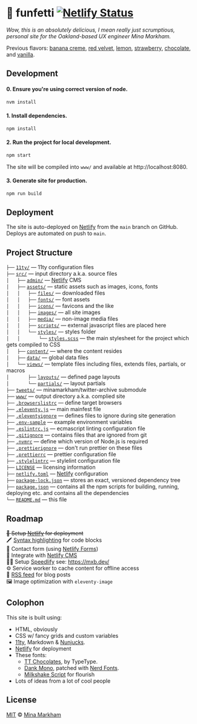 # 🧁 funfetti [![Netlify Status](https://api.netlify.com/api/v1/badges/8af1abb7-f4a1-46de-b6c7-cda9727b7dd7/deploy-status)](https://app.netlify.com/sites/cupcake-funfetti/deploys)

_Wow, this is an absolutely delicious, I mean really just scrumptious, personal site for the Oakland-based UX engineer Mina Markham._

<p>
  Previous flavors:
  <a href="https://github.com/minamarkham/cupcake/tree/6.0%E2%80%94banana-creme">banana creme</a>,
  <a href="https://github.com/minamarkham/cupcake/tree/5.0%E2%80%94red-velvet" target="_blank">red velvet</a>,
  <a href="https://github.com/minamarkham/cupcake/tree/4.0%E2%80%94lemon" target="_blank">lemon</a>,
  <a href="https://github.com/minamarkham/cupcake/tree/3.0%E2%80%94strawberry" target="_blank">strawberry</a>,
  <a href="https://github.com/minamarkham/cupcake/tree/2.0%E2%80%94chocolate" target="_blank">chocolate</a>,
  and <a href="https://github.com/minamarkham/cupcake/tree/1.0%E2%80%94vanilla" target="_blank">vanilla</a>.
</p>

## Development

#### 0. **Ensure** you're using correct version of node.

```bash
nvm install
```

#### 1. **Install** dependencies.

```bash
npm install
```

#### 2. **Run** the project for local development.

```bash
npm start
```
The site will be compiled into `www/` and available at http://localhost:8080.

#### 3. **Generate** site for production.

```bash
npm run build
```

## Deployment

The site is auto-deployed on [Netlify][netlify] from the `main` branch on GitHub. Deploys are automated on push to `main`.

## Project Structure

`├──` [`11ty/`](./11ty/) — 11ty configuration files <br/>
`├──` [`src/`](./src/) — input directory a.k.a. source files <br/>
`│   ├──` [`admin/`](./src/admin/) — [Netlify][netlify] CMS <br/>
`│   ├──` [`assets/`](./src/assets/) — static assets such as images, icons, fonts <br/>
`│   │   ├──` [`files/`](./src/assets/files/) — downloaded files <br/>
`│   │   ├──` [`fonts/`](./src/assets/fonts/) — font assets <br/>
`│   │   ├──` [`icons/`](./src/assets/icons/) — favicons and the like <br/>
`│   │   ├──` [`images/`](./src/assets/images/) — all site images <br/>
`│   │   ├──` [`media/`](./src/assets/media/) — non-image media files <br/>
`│   │   ├──` [`scripts/`](./src/assets/scripts/) — external javascript files are placed here <br/>
`│   │   └──` [`styles/`](./src/assets/styles/) — styles folder <br/>
`│   │       └──` [`styles.scss`](./src/assets/styles/main.scss) — the main stylesheet for the project which gets compiled to CSS <br/>
`│   ├──` [`content/`](./src/content/) — where the content resides <br/>
`│   ├──` [`data/`](./src/data/) — global data files <br/>
`│   └──` [`views/`](./src/views/) — template files including files, extends files, partials, or macros <br/>
`│       ├──` [`layouts/`](./src/views/layouts/) — defined page layouts <br/>
`│       └──` [`partials/`](./src/views/partials/) — layout partials <br/>
`├──` [`tweets/`](./tweets/) — minamarkham/twitter-archive submodule <br/>
`├──` [`www/`](./www/) — output directory a.k.a. complied site <br/>
`├──` [`.browserslistrc`](.browserslistrc) — define target browsers <br/>
`├──` [`.eleventy.js`](.eleventy.js) — main mainfest file <br/>
`├──` [`.eleventyignore`](.eleventyignore) — defines files to ignore during site generation <br/>
`├──` [`.env-sample`](.env-sampl) — example environment variables <br/>
`├──` [`.eslintrc.js`](.eslintrc.js) — ecmascript linting configuration file <br/>
`├──` [`.gitignore`](.gitignore) — contains files that are ignored from git <br/>
`├──` [`.nvmrc`](.nvmrc) — define which version of Node.js is required <br/>
`├──` [`.prettierignore`](.prettierignore) — don't run prettier on these files <br/>
`├──` [`.prettierrc`](.prettierrc) — prettier configuration file <br/>
`├──` [`.stylelintrc`](.stylelintrc) — stylelint configuration file <br/>
`├──` [`LICENSE`](LICENSE) — licensing information <br/>
`├──` [`netlify.toml`](netlify.toml) — [Netlify][netlify] configuration <br/>
`├──` [`package-lock.json`](package-lock.json) — stores an exact, versioned dependency tree <br/>
`├──` [`package.json`](package.json) — contains all the npm scripts for building, running, deploying etc. and contains all the dependencies <br/>
`└──` [`README.md`](README.md) — this file <br/>

## Roadmap

~~🚀 Setup [Netlify](https://www.netlify.com/) for deployment~~  
🖍️ [Syntax highlighting](https://www.11ty.dev/docs/plugins/syntaxhighlight/) for code blocks  
💌 Contact form (using [Netlify Forms](https://docs.netlify.com/forms/setup/))  
📝 Integrate with [Netlify CMS](https://www.netlifycms.org/)  
🏃‍♀️ Setup [Speedlify][speedlify] see: https://mxb.dev/  
⚙️  Service worker to cache content for offline access  
📡 [RSS feed](https://www.11ty.dev/docs/plugins/rss/) for blog posts  
🖼 Image optimization with `eleventy-image`  

## Colophon
This site is built using:

- HTML, obviously
- CSS w/ fancy grids and custom variables
- [11ty](https://www.11ty.dev/), Markdown & [Nunjucks][nunjucks].
- [Netlify](https://www.netlify.com/) for deployment
- These fonts:
  - [TT Chocolates](https://typetype.org/fonts/tt-chocolates/), by TypeType.
  - [Dank Mono](https://philpl.gumroad.com/l/dank-mono), patched with [Nerd Fonts](https://www.nerdfonts.com/).
  - [Milkshake Script](https://creativemarket.com/mila.garret/6547399-Milkshake-Modern-Handwritten-Script) for flourish
- Lots of ideas from a lot of cool people

## License

[MIT][license] © [Mina Markham][author]

[11ty]: https://www.11ty.io/
[Netlify]: https://www.netlify.com/
[nunjucks]: https://mozilla.github.io/nunjucks/
[speedlify]: https://www.speedlify.dev/
[data]: https://www.11ty.dev/docs/data/
[layout]: https://www.11ty.dev/docs/layouts/
[copy]: https://www.11ty.dev/docs/copy/
[author]: https://github.com/minamarkham
[license]: LICENSE
